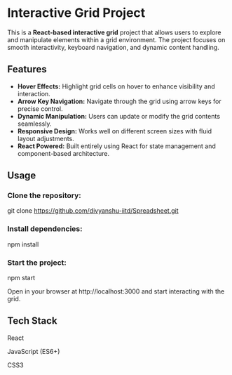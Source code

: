 # Interactive Grid Project

This is a **React-based interactive grid** project that allows users to explore and manipulate elements within a grid environment. The project focuses on smooth interactivity, keyboard navigation, and dynamic content handling.

## Features

- **Hover Effects:** Highlight grid cells on hover to enhance visibility and interaction.
- **Arrow Key Navigation:** Navigate through the grid using arrow keys for precise control.
- **Dynamic Manipulation:** Users can update or modify the grid contents seamlessly.
- **Responsive Design:** Works well on different screen sizes with fluid layout adjustments.
- **React Powered:** Built entirely using React for state management and component-based architecture.

## Usage

### Clone the repository:  

  git clone https://github.com/divyanshu-iitd/Spreadsheet.git

### Install dependencies:

npm install
### Start the project:

npm start

Open in your browser at http://localhost:3000 and start interacting with the grid.

## Tech Stack
React

JavaScript (ES6+)

CSS3
